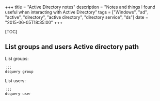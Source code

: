 +++
title = "Active Directory notes"
description = "Notes and things I found useful when interacting with Active Directory"
tags = ["Windows", "ad", "active", "directory", "active directory", "directory service", "ds"]
date = "2015-06-05T18:35:00"
+++

[TOC]

## List groups and users Active directory path

List groups:

    :::
    dsquery group

List users:

    :::
    dsquery user
